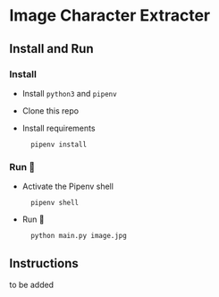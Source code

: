 # Image Character Extracter

## Install and Run

### Install

- Install `python3` and `pipenv`

- Clone this repo

- Install requirements

        pipenv install

### Run 🚀

- Activate the Pipenv shell

        pipenv shell

- Run 👏

        python main.py image.jpg



## Instructions 

to be added